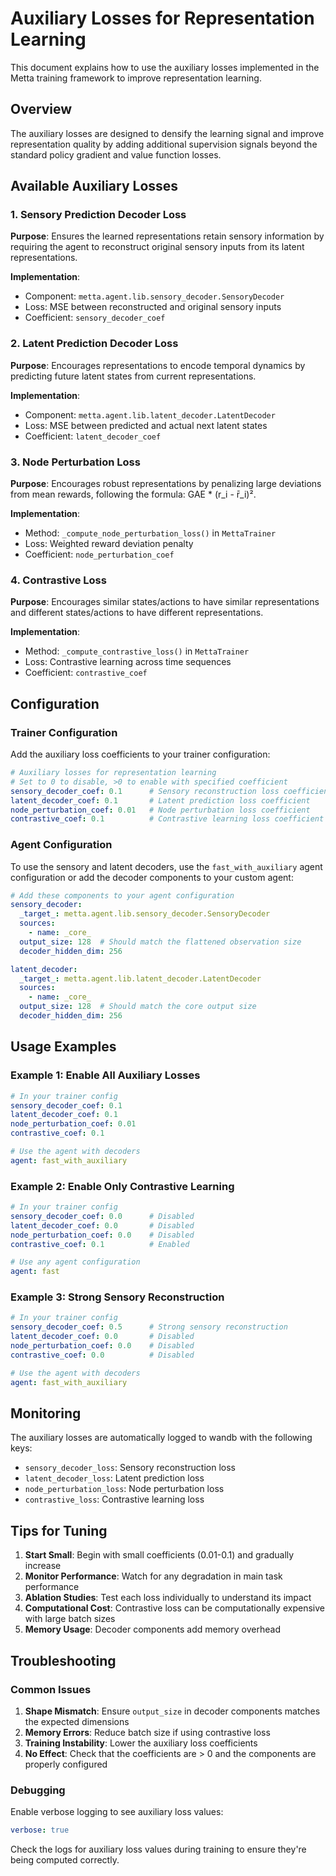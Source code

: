 # Auxiliary Losses for Representation Learning

This document explains how to use the auxiliary losses implemented in the Metta training framework to improve representation learning.

## Overview

The auxiliary losses are designed to densify the learning signal and improve representation quality by adding additional supervision signals beyond the standard policy gradient and value function losses.

## Available Auxiliary Losses

### 1. Sensory Prediction Decoder Loss

**Purpose**: Ensures the learned representations retain sensory information by requiring the agent to reconstruct original sensory inputs from its latent representations.

**Implementation**:
- Component: `metta.agent.lib.sensory_decoder.SensoryDecoder`
- Loss: MSE between reconstructed and original sensory inputs
- Coefficient: `sensory_decoder_coef`

### 2. Latent Prediction Decoder Loss

**Purpose**: Encourages representations to encode temporal dynamics by predicting future latent states from current representations.

**Implementation**:
- Component: `metta.agent.lib.latent_decoder.LatentDecoder`
- Loss: MSE between predicted and actual next latent states
- Coefficient: `latent_decoder_coef`

### 3. Node Perturbation Loss

**Purpose**: Encourages robust representations by penalizing large deviations from mean rewards, following the formula: GAE * (r_i - r̄_i)².

**Implementation**:
- Method: `_compute_node_perturbation_loss()` in `MettaTrainer`
- Loss: Weighted reward deviation penalty
- Coefficient: `node_perturbation_coef`

### 4. Contrastive Loss

**Purpose**: Encourages similar states/actions to have similar representations and different states/actions to have different representations.

**Implementation**:
- Method: `_compute_contrastive_loss()` in `MettaTrainer`
- Loss: Contrastive learning across time sequences
- Coefficient: `contrastive_coef`

## Configuration

### Trainer Configuration

Add the auxiliary loss coefficients to your trainer configuration:

```yaml
# Auxiliary losses for representation learning
# Set to 0 to disable, >0 to enable with specified coefficient
sensory_decoder_coef: 0.1      # Sensory reconstruction loss coefficient
latent_decoder_coef: 0.1       # Latent prediction loss coefficient
node_perturbation_coef: 0.01   # Node perturbation loss coefficient
contrastive_coef: 0.1          # Contrastive learning loss coefficient
```

### Agent Configuration

To use the sensory and latent decoders, use the `fast_with_auxiliary` agent configuration or add the decoder components to your custom agent:

```yaml
# Add these components to your agent configuration
sensory_decoder:
  _target_: metta.agent.lib.sensory_decoder.SensoryDecoder
  sources:
    - name: _core_
  output_size: 128  # Should match the flattened observation size
  decoder_hidden_dim: 256

latent_decoder:
  _target_: metta.agent.lib.latent_decoder.LatentDecoder
  sources:
    - name: _core_
  output_size: 128  # Should match the core output size
  decoder_hidden_dim: 256
```

## Usage Examples

### Example 1: Enable All Auxiliary Losses

```yaml
# In your trainer config
sensory_decoder_coef: 0.1
latent_decoder_coef: 0.1
node_perturbation_coef: 0.01
contrastive_coef: 0.1

# Use the agent with decoders
agent: fast_with_auxiliary
```

### Example 2: Enable Only Contrastive Learning

```yaml
# In your trainer config
sensory_decoder_coef: 0.0      # Disabled
latent_decoder_coef: 0.0       # Disabled
node_perturbation_coef: 0.0    # Disabled
contrastive_coef: 0.1          # Enabled

# Use any agent configuration
agent: fast
```

### Example 3: Strong Sensory Reconstruction

```yaml
# In your trainer config
sensory_decoder_coef: 0.5      # Strong sensory reconstruction
latent_decoder_coef: 0.0       # Disabled
node_perturbation_coef: 0.0    # Disabled
contrastive_coef: 0.0          # Disabled

# Use the agent with decoders
agent: fast_with_auxiliary
```

## Monitoring

The auxiliary losses are automatically logged to wandb with the following keys:

- `sensory_decoder_loss`: Sensory reconstruction loss
- `latent_decoder_loss`: Latent prediction loss
- `node_perturbation_loss`: Node perturbation loss
- `contrastive_loss`: Contrastive learning loss

## Tips for Tuning

1. **Start Small**: Begin with small coefficients (0.01-0.1) and gradually increase
2. **Monitor Performance**: Watch for any degradation in main task performance
3. **Ablation Studies**: Test each loss individually to understand its impact
4. **Computational Cost**: Contrastive loss can be computationally expensive with large batch sizes
5. **Memory Usage**: Decoder components add memory overhead

## Troubleshooting

### Common Issues

1. **Shape Mismatch**: Ensure `output_size` in decoder components matches the expected dimensions
2. **Memory Errors**: Reduce batch size if using contrastive loss
3. **Training Instability**: Lower the auxiliary loss coefficients
4. **No Effect**: Check that the coefficients are > 0 and the components are properly configured

### Debugging

Enable verbose logging to see auxiliary loss values:

```yaml
verbose: true
```

Check the logs for auxiliary loss values during training to ensure they're being computed correctly.
